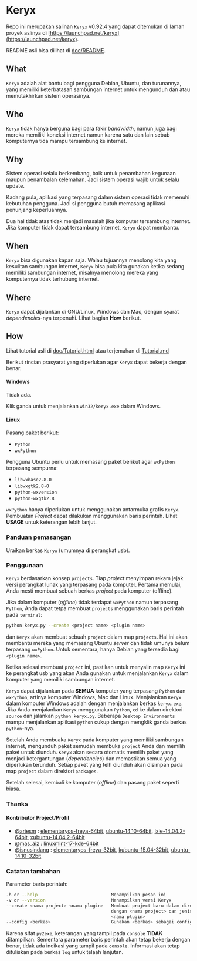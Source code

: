 # Keryx

Repo ini merupakan salinan `Keryx` v0.92.4 yang dapat ditemukan di laman proyek aslinya di [https://launchpad.net/keryx](https://launchpad.net/keryx).

README asli bisa dilihat di [doc/README](doc/READM).


## What

`Keryx` adalah alat bantu bagi pengguna Debian, Ubuntu, dan turunannya, yang memiliki keterbatasan sambungan internet untuk mengunduh dan atau memutakhirkan sistem operasinya.

## Who

`Keryx` tidak hanya berguna bagi para fakir *bandwidth*, namun juga bagi mereka memiliki koneksi internet namun karena satu dan lain sebab komputernya tida mampu tersambung ke internet.

## Why

Sistem operasi selalu berkembang, baik untuk penambahan kegunaan maupun penambalan kelemahan. Jadi sistem operasi wajib untuk selalu update.

Kadang pula, aplikasi yang terpasang dalam sistem operasi tidak memenuhi kebutuhan pengguna. Jadi si pengguna butuh memasang aplikasi penunjang keperluannya.

Dua hal tidak atas tidak menjadi masalah jika komputer tersambung internet. Jika komputer tidak dapat tersambung internet, `Keryx` dapat membantu.

## When

`Keryx` bisa digunakan kapan saja. Walau tujuannya menolong kita yang kesulitan sambungan internet, `Keryx` bisa pula kita gunakan ketika sedang memiliki sambungan internet, misalnya menolong mereka yang komputernya tidak terhubung internet.

## Where

`Keryx` dapat dijalankan di GNU/Linux, Windows dan Mac, dengan syarat *dependencies*-nya terpenuhi. Lihat bagian **How** berikut.

## How

Lihat tutorial asli di [doc/Tutorial.html](doc/Tutorial.html) atau terjemahan di [Tutorial.md](Tutorial.md)

Berikut rincian prasyarat yang diperlukan agar `Keryx` dapat bekerja dengan benar.

#### Windows

Tidak ada.

Klik ganda untuk menjalankan `win32/keryx.exe` dalam Windows.

#### Linux

Pasang paket berikut:

* `Python`
* `wxPython`

Pengguna Ubuntu perlu untuk memasang paket berikut agar `wxPython` terpasang sempurna:

* `libwxbase2.8-0`
* `libwxgtk2.8-0`
* `python-wxversion`
* `python-wxgtk2.8`

`wxPython` hanya diperlukan untuk menggunakan antarmuka grafis `Keryx`. Pembuatan *Project* dapat dilakukan menggunakan baris perintah. Lihat **USAGE** untuk keterangan lebih lanjut.

### Panduan pemasangan

Uraikan berkas `Keryx` (umumnya di perangkat usb).

### Penggunaan

`Keryx` berdasarkan konsep `projects`. Tiap *project* menyimpan rekam jejak versi perangkat lunak yang terpasang pada komputer. Pertama memulai, Anda mesti membuat sebuah berkas *project* pada komputer (offline).

Jika dalam komputer (*offline*) tidak terdapat `wxPython` namun terpasang `Python`, Anda dapat tetpa membuat `projects` menggunakan baris perintah pada `terminal`:

```sh
python keryx.py --create <project name> <plugin name>
```

dan `Keryx` akan membuat sebuah `project` dalam map `projects`. Hal ini akan membantu mereka yang memasang Ubuntu *server* dan tidak umunya belum terpasang `wxPython`. Untuk sementara, hanya Debian yang tersedia bagi `<plugin name>`.

Ketika selesai membuat `project` ini, pastikan untuk menyalin map `Keryx` ini ke perangkat usb yang akan Anda gunakan untuk menjalankan `Keryx` dalam komputer yang memiliki sambungan internet.

`Keryx` dapat dijalankan pada **SEMUA** komputer yang terpasang `Python` dan `wxPython`, artinya komputer Windows, Mac dan Linux. Menjalankan `Keryx` dalam komputer Windows adalah dengan menjalankan berkas `keryx.exe`. Jika Anda menjalankan `Keryx` menggunakan `Python`, `cd` ke dalam direktori `source` dan jalankan `python keryx.py`. Beberapa `Desktop Environments` mampu menjalankan aplikasi `python` cukup dengan mengklik ganda berkas `python`-nya.

Setelah Anda membuaka `Keryx` pada komputer yang memiliki sambungan internet, mengunduh paket semudah membuka `project` Anda dan memilih paket untuk diunduh.
`Keryx` akan secara otomatis memilih paket yang menjadi ketergantungan (*dependencies*) dan memastikan semua yang diperlukan terunduh. Setiap paket yang telh diunduh akan disimpan pada map `project` dalam direktori `packages`.

Setelah selesai, kembali ke komputer (*offline*) dan pasang paket seperti biasa.

### Thanks

#### Kontributor Project/Profil

* [@ariesm](http://telegram.me/ariesm) : [elementaryos-freya-64bit](https://github.com/rizaumami/keryx/blob/master/projects/elementaryos-freya-64bit.7z), [ubuntu-14.10-64bit](https://github.com/rizaumami/keryx/blob/master/projects/ubuntu-14.10-64bit.7z), [lxle-14.04.2-64bit](https://github.com/rizaumami/keryx/blob/master/projects/lxle-14.04.2-64bit.7z), [xubuntu-14.04.2-64bit](https://github.com/rizaumami/keryx/blob/master/projects/xubuntu-14.04.2-64bit.7z)
* [@mas_aiz](http://telegram.me/mas_aiz) : [linuxmint-17-kde-64bit](https://github.com/rizaumami/keryx/blob/master/projects/linuxmint-17-kde-64bit.7z)
* [@isnusindang](http://telegram.me/isnusindang) : [elementaryos-freya-32bit](https://github.com/rizaumami/keryx/blob/master/projects/elementaryos-freya-32bit.7z), [kubuntu-15.04-32bit](https://github.com/rizaumami/keryx/blob/master/projects/kubuntu-15.04-32bit.7z), [ubuntu-14.10-32bit](https://github.com/rizaumami/keryx/blob/master/projects/ubuntu-14.10-32bit.7z)

### Catatan tambahan

Parameter baris perintah:

```sh
-h or --help                            Menampilkan pesan ini
-v or --version                         Menampilkan versi Keryx
--create <nama project> <nama plugin>   Membuat project baru dalam direktori
                                        dengan <nama project> dan jenis project
                                        <nama plugin>
--config <berkas>                       Gunakan <berkas> sebagai configuration file
```

Karena sifat `py2exe`, keterangan yang tampil pada `console` **TIDAK** ditampilkan.
Sementara parameter baris perintah akan tetap bekerja dengan benar, tidak ada indikasi yang tampil pada `console`. Informasi akan tetap dituliskan pada berkas `log` untuk telaah lanjutan.
